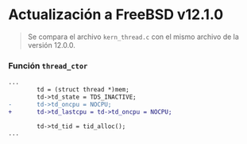 # Actualización a FreeBSD v12.1.0

> Se compara el archivo `kern_thread.c` con el mismo archivo de la versión 12.0.0.

### Función `thread_ctor`

```diff
...
        td = (struct thread *)mem;
        td->td_state = TDS_INACTIVE;
-       td->td_oncpu = NOCPU;
+       td->td_lastcpu = td->td_oncpu = NOCPU;

        td->td_tid = tid_alloc();
...
```
